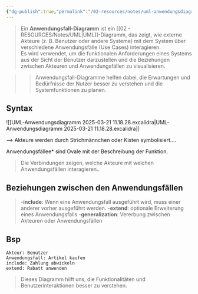```yaml
---
{"dg-publish":true,"permalink":"/02-resources/notes/uml-anwendungsdiagramm/","tags":["GFN/prüfungsrelevant/AP1/vorbereitung","UML/Anwendungsdiagramm"],"updated":"2025-03-21T13:50:24.078+01:00"}
---
```


>Ein **Anwendungsfall-Diagramm** ist ein [[02 - RESOURCES/Notes/UML\|UML]]-Diagramm, das zeigt, wie externe Akteure (z. B. Benutzer oder andere Systeme) mit dem System über verschiedene Anwendungsfälle (Use Cases) interagieren.  
>Es wird verwendet, um die funktionalen Anforderungen eines Systems aus der Sicht der Benutzer darzustellen und die Beziehungen zwischen Akteuren und Anwendungsfällen zu visualisieren.

> > Anwendungsfall-Diagramme helfen dabei, die Erwartungen und Bedürfnisse der Nutzer besser zu verstehen und die Systemfunktionen zu planen.

## Syntax
![[UML-Anwendungsdiagramm 2025-03-21 11.18.28.excalidra\|UML-Anwendungsdiagramm 2025-03-21 11.18.28.excalidra]]

--> Akteure werden durch Strichmännchen oder Kisten symbolisiert....

Anwendungsfällee* sind Ovale mit der Beschreibung der Funktion.  
>Die Verbindungen zeigen, welche Akteure mit welchen Anwendungsfällen interagieren..


## Beziehungen zwischen den Anwendungsfällen
 
>-**include**: Wenn eine Anwendungsfall ausgeführt wird, muss einer anderer vorher ausgeführt werden.
>-**extend**: optionale Erweiterung eines Anwendungsfalls
>-**generalization**: Vererbung zwischen Akteuren oder Anwendungsfällen

## Bsp

```plaintext
Akteur: Benutzer
Anwendungsfall: Artikel kaufen
include: Zahlung abwickeln
extend: Rabatt anwenden
```

> Dieses Diagramm hilft uns, die Funktionalitäten und Benutzerinteraktionen besser zu verstehen.
